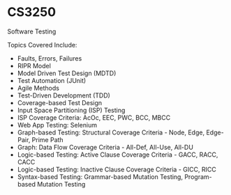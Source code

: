 # CS3250
Software Testing

Topics Covered Include:
- Faults, Errors, Failures
- RIPR Model
- Model Driven Test Design (MDTD)
- Test Automation (JUnit)
- Agile Methods
- Test-Driven Development (TDD)
- Coverage-based Test Design
- Input Space Partitioning (ISP) Testing
- ISP Coverage Criteria: AcOc, EEC, PWC, BCC, MBCC
- Web App Testing: Selenium
- Graph-based Testing: Structural Coverage Criteria - Node, Edge, Edge-Pair, Prime Path
- Graph: Data Flow Coverage Criteria - All-Def, All-Use, All-DU
- Logic-based Testing: Active Clause Coverage Criteria - GACC, RACC, CACC
- Logic-based Testing: Inactive Clause Coverage Criteria - GICC, RICC
- Syntax-based Testing: Grammar-based Mutation Testing, Program-based Mutation Testing
